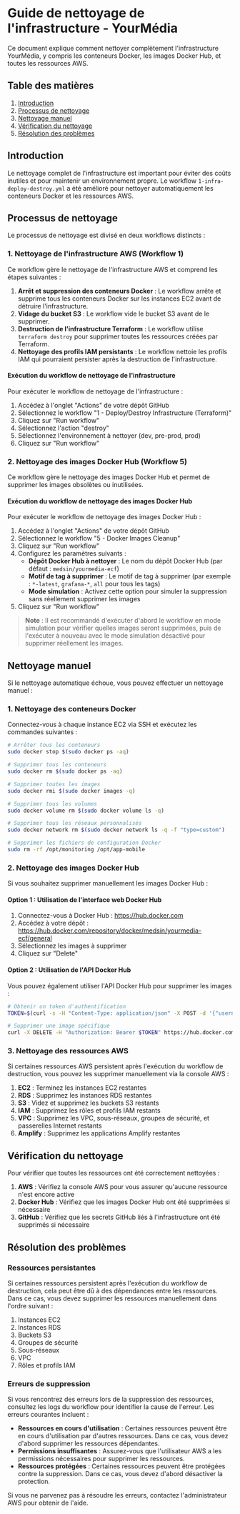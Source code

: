 # Guide de nettoyage de l'infrastructure - YourMédia

Ce document explique comment nettoyer complètement l'infrastructure YourMédia, y compris les conteneurs Docker, les images Docker Hub, et toutes les ressources AWS.

## Table des matières

1. [Introduction](#introduction)
2. [Processus de nettoyage](#processus-de-nettoyage)
3. [Nettoyage manuel](#nettoyage-manuel)
4. [Vérification du nettoyage](#vérification-du-nettoyage)
5. [Résolution des problèmes](#résolution-des-problèmes)

## Introduction

Le nettoyage complet de l'infrastructure est important pour éviter des coûts inutiles et pour maintenir un environnement propre. Le workflow `1-infra-deploy-destroy.yml` a été amélioré pour nettoyer automatiquement les conteneurs Docker et les ressources AWS.

## Processus de nettoyage

Le processus de nettoyage est divisé en deux workflows distincts :

### 1. Nettoyage de l'infrastructure AWS (Workflow 1)

Ce workflow gère le nettoyage de l'infrastructure AWS et comprend les étapes suivantes :

1. **Arrêt et suppression des conteneurs Docker** : Le workflow arrête et supprime tous les conteneurs Docker sur les instances EC2 avant de détruire l'infrastructure.
2. **Vidage du bucket S3** : Le workflow vide le bucket S3 avant de le supprimer.
3. **Destruction de l'infrastructure Terraform** : Le workflow utilise `terraform destroy` pour supprimer toutes les ressources créées par Terraform.
4. **Nettoyage des profils IAM persistants** : Le workflow nettoie les profils IAM qui pourraient persister après la destruction de l'infrastructure.

#### Exécution du workflow de nettoyage de l'infrastructure

Pour exécuter le workflow de nettoyage de l'infrastructure :

1. Accédez à l'onglet "Actions" de votre dépôt GitHub
2. Sélectionnez le workflow "1 - Deploy/Destroy Infrastructure (Terraform)"
3. Cliquez sur "Run workflow"
4. Sélectionnez l'action "destroy"
5. Sélectionnez l'environnement à nettoyer (dev, pre-prod, prod)
6. Cliquez sur "Run workflow"

### 2. Nettoyage des images Docker Hub (Workflow 5)

Ce workflow gère le nettoyage des images Docker Hub et permet de supprimer les images obsolètes ou inutilisées.

#### Exécution du workflow de nettoyage des images Docker Hub

Pour exécuter le workflow de nettoyage des images Docker Hub :

1. Accédez à l'onglet "Actions" de votre dépôt GitHub
2. Sélectionnez le workflow "5 - Docker Images Cleanup"
3. Cliquez sur "Run workflow"
4. Configurez les paramètres suivants :
   - **Dépôt Docker Hub à nettoyer** : Le nom du dépôt Docker Hub (par défaut : `medsin/yourmedia-ecf`)
   - **Motif de tag à supprimer** : Le motif de tag à supprimer (par exemple : `*-latest`, `grafana-*`, `all` pour tous les tags)
   - **Mode simulation** : Activez cette option pour simuler la suppression sans réellement supprimer les images
5. Cliquez sur "Run workflow"

> **Note** : Il est recommandé d'exécuter d'abord le workflow en mode simulation pour vérifier quelles images seront supprimées, puis de l'exécuter à nouveau avec le mode simulation désactivé pour supprimer réellement les images.

## Nettoyage manuel

Si le nettoyage automatique échoue, vous pouvez effectuer un nettoyage manuel :

### 1. Nettoyage des conteneurs Docker

Connectez-vous à chaque instance EC2 via SSH et exécutez les commandes suivantes :

```bash
# Arrêter tous les conteneurs
sudo docker stop $(sudo docker ps -aq)

# Supprimer tous les conteneurs
sudo docker rm $(sudo docker ps -aq)

# Supprimer toutes les images
sudo docker rmi $(sudo docker images -q)

# Supprimer tous les volumes
sudo docker volume rm $(sudo docker volume ls -q)

# Supprimer tous les réseaux personnalisés
sudo docker network rm $(sudo docker network ls -q -f "type=custom")

# Supprimer les fichiers de configuration Docker
sudo rm -rf /opt/monitoring /opt/app-mobile
```

### 2. Nettoyage des images Docker Hub

Si vous souhaitez supprimer manuellement les images Docker Hub :

#### Option 1 : Utilisation de l'interface web Docker Hub

1. Connectez-vous à Docker Hub : https://hub.docker.com
2. Accédez à votre dépôt : https://hub.docker.com/repository/docker/medsin/yourmedia-ecf/general
3. Sélectionnez les images à supprimer
4. Cliquez sur "Delete"

#### Option 2 : Utilisation de l'API Docker Hub

Vous pouvez également utiliser l'API Docker Hub pour supprimer les images :

```bash
# Obtenir un token d'authentification
TOKEN=$(curl -s -H "Content-Type: application/json" -X POST -d '{"username": "votre_username", "password": "votre_token"}' https://hub.docker.com/v2/users/login/ | jq -r .token)

# Supprimer une image spécifique
curl -X DELETE -H "Authorization: Bearer $TOKEN" https://hub.docker.com/v2/repositories/medsin/yourmedia-ecf/tags/nom_du_tag/
```

### 3. Nettoyage des ressources AWS

Si certaines ressources AWS persistent après l'exécution du workflow de destruction, vous pouvez les supprimer manuellement via la console AWS :

1. **EC2** : Terminez les instances EC2 restantes
2. **RDS** : Supprimez les instances RDS restantes
3. **S3** : Videz et supprimez les buckets S3 restants
4. **IAM** : Supprimez les rôles et profils IAM restants
5. **VPC** : Supprimez les VPC, sous-réseaux, groupes de sécurité, et passerelles Internet restants
6. **Amplify** : Supprimez les applications Amplify restantes

## Vérification du nettoyage

Pour vérifier que toutes les ressources ont été correctement nettoyées :

1. **AWS** : Vérifiez la console AWS pour vous assurer qu'aucune ressource n'est encore active
2. **Docker Hub** : Vérifiez que les images Docker Hub ont été supprimées si nécessaire
3. **GitHub** : Vérifiez que les secrets GitHub liés à l'infrastructure ont été supprimés si nécessaire

## Résolution des problèmes

### Ressources persistantes

Si certaines ressources persistent après l'exécution du workflow de destruction, cela peut être dû à des dépendances entre les ressources. Dans ce cas, vous devez supprimer les ressources manuellement dans l'ordre suivant :

1. Instances EC2
2. Instances RDS
3. Buckets S3
4. Groupes de sécurité
5. Sous-réseaux
6. VPC
7. Rôles et profils IAM

### Erreurs de suppression

Si vous rencontrez des erreurs lors de la suppression des ressources, consultez les logs du workflow pour identifier la cause de l'erreur. Les erreurs courantes incluent :

- **Ressources en cours d'utilisation** : Certaines ressources peuvent être en cours d'utilisation par d'autres ressources. Dans ce cas, vous devez d'abord supprimer les ressources dépendantes.
- **Permissions insuffisantes** : Assurez-vous que l'utilisateur AWS a les permissions nécessaires pour supprimer les ressources.
- **Ressources protégées** : Certaines ressources peuvent être protégées contre la suppression. Dans ce cas, vous devez d'abord désactiver la protection.

Si vous ne parvenez pas à résoudre les erreurs, contactez l'administrateur AWS pour obtenir de l'aide.
